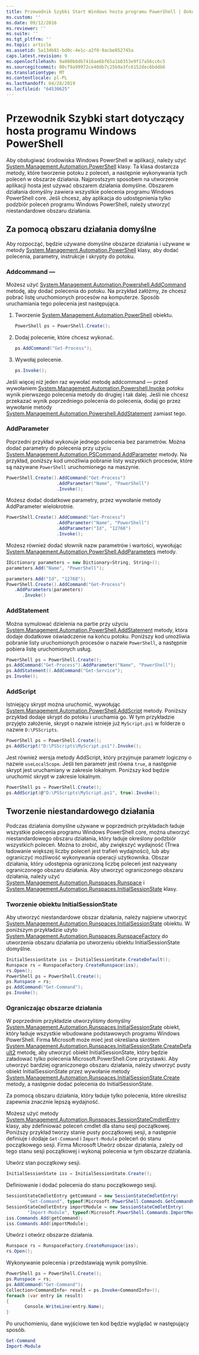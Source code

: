```yaml
---
title: Przewodnik Szybki Start Windows hosta programu PowerShell | Dokumentacja firmy Microsoft
ms.custom: ''
ms.date: 09/12/2016
ms.reviewer: ''
ms.suite: ''
ms.tgt_pltfrm: ''
ms.topic: article
ms.assetid: 5a134b81-bd0c-4e1c-a2f0-9acbe852745a
caps.latest.revision: 9
ms.openlocfilehash: 9a080b6db7416ae6bf65a1b0353e9f17a56cc6c5
ms.sourcegitcommit: 00cf9a99972ce40db7c25b9a3fc6152dec6bddb6
ms.translationtype: MT
ms.contentlocale: pl-PL
ms.lasthandoff: 04/28/2019
ms.locfileid: "64530625"
---
```

# <a name="windows-powershell-host-quickstart"></a>Przewodnik Szybki start dotyczący hosta programu Windows PowerShell

Aby obsługiwać środowiska Windows PowerShell w aplikacji, należy użyć [System.Management.Automation.PowerShell](/dotnet/api/System.Management.Automation.PowerShell) klasy.
Ta klasa dostarcza metody, które tworzenie potoku z poleceń, a następnie wykonywania tych poleceń w obszarze działania.
Najprostszym sposobem na utworzenie aplikacji hosta jest używać obszarem działania domyślne.
Obszarem działania domyślny zawiera wszystkie polecenia programu Windows PowerShell core.
Jeśli chcesz, aby aplikacja do udostępnienia tylko podzbiór poleceń programu Windows PowerShell, należy utworzyć niestandardowe obszaru działania.

## <a name="using-the-default-runspace"></a>Za pomocą obszaru działania domyślne

Aby rozpocząć, będzie używane domyślne obszarze działania i używane w metody [System.Management.Automation.PowerShell](/dotnet/api/System.Management.Automation.PowerShell) klasy, aby dodać polecenia, parametry, instrukcje i skrypty do potoku.

### <a name="addcommand"></a>Addcommand —

Możesz użyć [System.Management.Automation.Powershell.AddCommand](/dotnet/api/System.Management.Automation.PowerShell.AddCommand) metodę, aby dodać polecenia do potoku.
Na przykład załóżmy, że chcesz pobrać listę uruchomionych procesów na komputerze.
Sposób uruchamiania tego polecenia jest następująca.

1. Tworzenie [System.Management.Automation.PowerShell](/dotnet/api/System.Management.Automation.PowerShell) obiektu.

   ```csharp
   PowerShell ps = PowerShell.Create();
   ```

2. Dodaj polecenie, które chcesz wykonać.

   ```csharp
   ps.AddCommand("Get-Process");
   ```

3. Wywołaj polecenie.

   ```csharp
   ps.Invoke();
   ```

Jeśli więcej niż jeden raz wywołać metodę addcommand — przed wywołaniem [System.Management.Automation.Powershell.Invoke](/dotnet/api/System.Management.Automation.PowerShell.Invoke) potoku wynik pierwszego polecenia metody do drugiej i tak dalej.
Jeśli nie chcesz przekazać wynik poprzedniego polecenia do polecenia, dodaj go przez wywołanie metody [System.Management.Automation.Powershell.AddStatement](/dotnet/api/System.Management.Automation.PowerShell.AddStatement) zamiast tego.

### <a name="addparameter"></a>AddParameter

Poprzedni przykład wykonuje jednego polecenia bez parametrów.
Można dodać parametry do polecenia przy użyciu [System.Management.Automation.PSCommand.AddParameter](/dotnet/api/System.Management.Automation.PSCommand.AddParameter) metody.
Na przykład, poniższy kod umożliwia pobranie listy wszystkich procesów, które są nazywane `PowerShell` uruchomionego na maszynie.

```csharp
PowerShell.Create().AddCommand("Get-Process")
                   .AddParameter("Name", "PowerShell")
                   .Invoke();
```

Możesz dodać dodatkowe parametry, przez wywołanie metody AddParameter wielokrotnie.

```csharp
PowerShell.Create().AddCommand("Get-Process")
                   .AddParameter("Name", "PowerShell")
                   .AddParameter("Id", "12768")
                   .Invoke();
```

Możesz również dodać słownik nazw parametrów i wartości, wywołując [System.Management.Automation.PowerShell.AddParameters](/dotnet/api/System.Management.Automation.PowerShell.AddParameters) metody.

```csharp
IDictionary parameters = new Dictionary<String, String>();
parameters.Add("Name", "PowerShell");

parameters.Add("Id", "12768");
PowerShell.Create().AddCommand("Get-Process")
   .AddParameters(parameters)
      .Invoke()

```

### <a name="addstatement"></a>AddStatement

Można symulować dzielenia na partie przy użyciu [System.Management.Automation.PowerShell.AddStatement](/dotnet/api/System.Management.Automation.PowerShell.AddStatement) metody, która dodaje dodatkowe oświadczenie na końcu potoku.
Poniższy kod umożliwia pobranie listy uruchomionych procesów o nazwie `PowerShell`, a następnie pobiera listę uruchomionych usług.

```csharp
PowerShell ps = PowerShell.Create();
ps.AddCommand("Get-Process").AddParameter("Name", "PowerShell");
ps.AddStatement().AddCommand("Get-Service");
ps.Invoke();
```

### <a name="addscript"></a>AddScript

Istniejący skrypt można uruchomić, wywołując [System.Management.Automation.PowerShell.AddScript](/dotnet/api/System.Management.Automation.PowerShell.AddScript) metody.
Poniższy przykład dodaje skrypt do potoku i uruchamia go.
W tym przykładzie przyjęto założenie, skrypt o nazwie istnieje już `MyScript.ps1` w folderze o nazwie `D:\PSScripts`.

```csharp
PowerShell ps = PowerShell.Create();
ps.AddScript("D:\PSScripts\MyScript.ps1").Invoke();
```

Jest również wersja metody AddScript, który przyjmuje parametr logiczny o nazwie `useLocalScope`.
Jeśli ten parametr jest równa `true`, a następnie skrypt jest uruchamiany w zakresie lokalnym.
Poniższy kod będzie uruchomić skrypt w zakresie lokalnym.

```csharp
PowerShell ps = PowerShell.Create();
ps.AddScript(@"D:\PSScripts\MyScript.ps1", true).Invoke();
```

## <a name="creating-a-custom-runspace"></a>Tworzenie niestandardowego działania

Podczas działania domyślne używane w poprzednich przykładach ładuje wszystkie polecenia programu Windows PowerShell core, można utworzyć niestandardowego obszaru działania, który ładuje określony podzbiór wszystkich poleceń.
Można to zrobić, aby zwiększyć wydajność (Trwa ładowanie większej liczby poleceń jest trafień wydajności), lub aby ograniczyć możliwość wykonywania operacji użytkownika.
Obszar działania, który udostępnia ograniczoną liczbę poleceń jest nazywany ograniczonego obszaru działania.
Aby utworzyć ograniczonego obszaru działania, należy użyć [System.Management.Automation.Runspaces.Runspace](/dotnet/api/System.Management.Automation.Runspaces.Runspace) i [System.Management.Automation.Runspaces.InitialSessionState](/dotnet/api/System.Management.Automation.Runspaces.InitialSessionState) klasy.

### <a name="creating-an-initialsessionstate-object"></a>Tworzenie obiektu InitialSessionState

Aby utworzyć niestandardowe obszar działania, należy najpierw utworzyć [System.Management.Automation.Runspaces.InitialSessionState](/dotnet/api/System.Management.Automation.Runspaces.InitialSessionState) obiektu.
W poniższym przykładzie użyto [System.Management.Automation.Runspaces.RunspaceFactory](/dotnet/api/System.Management.Automation.Runspaces.RunspaceFactory) do utworzenia obszaru działania po utworzeniu obiektu InitialSessionState domyślne.

```csharp
InitialSessionState iss = InitialSessionState.CreateDefault();
Runspace rs = RunspaceFactory.CreateRunspace(iss);
rs.Open();
PowerShell ps = PowerShell.Create();
ps.Runspace = rs;
ps.AddCommand("Get-Command");
ps.Invoke();
```

### <a name="constraining-the-runspace"></a>Ograniczając obszarze działania

W poprzednim przykładzie utworzyliśmy domyślny [System.Management.Automation.Runspaces.InitialSessionState](/dotnet/api/System.Management.Automation.Runspaces.InitialSessionState) obiekt, który ładuje wszystkie wbudowane podstawowych programu Windows PowerShell.
Firma Microsoft może mieć jest określana skrótem [System.Management.Automation.Runspaces.InitialSessionState.CreateDefault2](/dotnet/api/System.Management.Automation.Runspaces.InitialSessionState.CreateDefault2) metodę, aby utworzyć obiekt InitialSessionState, który będzie załadować tylko polecenia Microsoft.PowerShell.Core przystawki.
Aby utworzyć bardziej ograniczonego obszaru działania, należy utworzyć pusty obiekt InitialSessionState przez wywołanie metody [System.Management.Automation.Runspaces.InitialSessionState.Create](/dotnet/api/System.Management.Automation.Runspaces.InitialSessionState.Create) metody, a następnie dodać polecenia do InitialSessionState.

Za pomocą obszaru działania, który ładuje tylko polecenia, które określisz zapewnia znacznie lepszą wydajność.

Możesz użyć metody [System.Management.Automation.Runspaces.SessionStateCmdletEntry](/dotnet/api/System.Management.Automation.Runspaces.SessionStateCmdletEntry) klasy, aby zdefiniować poleceń cmdlet dla stanu sesji początkowej.
Poniższy przykład tworzy stanie pusty początkowej sesji, a następnie definiuje i dodaje `Get-Command` i `Import-Module` poleceń do stanu początkowego sesji.
Firma Microsoft Utwórz obszar działania, zależy od tego stanu sesji początkowej i wykonaj polecenia w tym obszarze działania.

Utwórz stan początkowy sesji.

```csharp
InitialSessionState iss = InitialSessionState.Create();
```

Definiowanie i dodać polecenia do stanu początkowego sesji.

```csharp
SessionStateCmdletEntry getCommand = new SessionStateCmdletEntry(
        "Get-Command", typeof(Microsoft.PowerShell.Commands.GetCommandCommand), "");
SessionStateCmdletEntry importModule = new SessionStateCmdletEntry(
        "Import-Module", typeof(Microsoft.PowerShell.Commands.ImportModuleCommand), "");
iss.Commands.Add(getCommand);
iss.Commands.Add(importModule);
```

Utwórz i otwórz obszarze działania.

```csharp
Runspace rs = RunspaceFactory.CreateRunspace(iss);
rs.Open();
```

Wykonywanie polecenia i przedstawiają wynik pomyślnie.

```csharp
PowerShell ps = PowerShell.Create();
ps.Runspace = rs;
ps.AddCommand("Get-Command");
Collection<CommandInfo> result = ps.Invoke<CommandInfo>();
foreach (var entry in result)
{
       Console.WriteLine(entry.Name);
}
```

Po uruchomieniu, dane wyjściowe ten kod będzie wyglądać w następujący sposób.

```powershell
Get-Command
Import-Module
```

